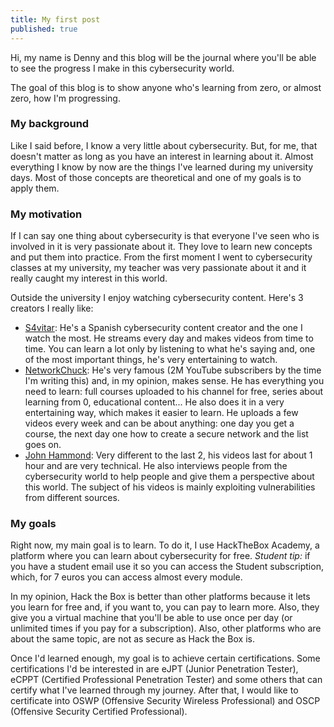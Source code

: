 ```yaml
---
title: My first post
published: true
---
```

Hi, my name is Denny and this blog will be the journal where you'll be able to see the progress I make in this cybersecurity world.

The goal of this blog is to show anyone who's learning from zero, or almost zero, how I'm progressing.

### My background
Like I said before, I know a very little about cybersecurity. But, for me, that doesn't matter as long as you have an interest in learning about it.
Almost everything I know by now are the things I've learned during my university days. Most of those concepts are theoretical and one of my goals is to apply them.

### My motivation
If I can say one thing about cybersecurity is that everyone I've seen who is involved in it is very passionate about it. They love to learn new concepts and put them into practice.
From the first moment I went to cybersecurity classes at my university, my teacher was very passionate about it and it really caught my interest in this world.

Outside the university I enjoy watching cybersecurity content. Here's 3 creators I really like:
*   [S4vitar](https://www.youtube.com/s4vitar): He's a Spanish cybersecurity content creator and the one I watch the most. He streams every day and makes videos from time to time. You can learn a lot only by listening to what he's saying and, one of the most important things, he's very entertaining to watch.
*   [NetworkChuck](https://www.youtube.com/networkchuck): He's very famous (2M YouTube subscribers by the time I'm writing this) and, in my opinion, makes sense. He has everything you need to learn: full courses uploaded to his channel for free, series about learning from 0, educational content... He also does it in a very entertaining way, which makes it easier to learn. He uploads a few videos every week and can be about anything: one day you get a course, the next day one how to create a secure network and the list goes on.
*   [John Hammond](https://www.youtube.com/JohnHammond010): Very different to the last 2, his videos last for about 1 hour and are very technical. He also interviews people from the cybersecurity world to help people and give them a perspective about this world. The subject of his videos is mainly exploiting vulnerabilities from different sources.

### My goals
Right now, my main goal is to learn. To do it, I use HackTheBox Academy, a platform where you can learn about cybersecurity for free.
*Student tip:* if you have a student email use it so you can access the Student subscription, which, for 7 euros you can access almost every module.

In my opinion, Hack the Box is better than other platforms because it lets you learn for free and, if you want to, you can pay to learn more. Also, they give you a virtual machine that you'll be able to use once per day (or unlimited times if you pay for a subscription). Also, other platforms who are about the same topic, are not as secure as Hack the Box is.


Once I'd learned enough, my goal is to achieve certain certifications. Some certifications I'd be interested in are eJPT (Junior Penetration Tester), eCPPT (Certified Professional Penetration Tester) and some others that can certify what I've learned through my journey. After that, I would like to certificate into OSWP (Offensive Security Wireless Professional) and OSCP (Offensive Security Certified Professional).
